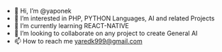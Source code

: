 - 👋 Hi, I’m @yaponek
- 👀 I’m interested in PHP, PYTHON Languages,  AI and related Projects
- 🌱 I’m currently learning REACT-NATIVE
- 💞️ I’m looking to collaborate on any project to create General AI
- 📫 How to reach me yaredk999@gmail.com

<!---
yaponek/yaponek is a ✨ special ✨ repository because its `README.md` (this file) appears on your GitHub profile.
You can click the Preview link to take a look at your changes.
--->

